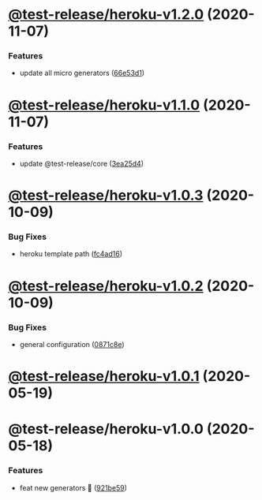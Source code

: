 # [@test-release/heroku-v1.2.0](https://github.com/developer239/test-release/compare/@test-release/heroku-v1.1.0...@test-release/heroku-v1.2.0) (2020-11-07)


### Features

* update all micro generators ([66e53d1](https://github.com/developer239/test-release/commit/66e53d18cedd9809f39897d40ff6270169d17410))

# [@test-release/heroku-v1.1.0](https://github.com/developer239/test-release/compare/@test-release/heroku-v1.0.3...@test-release/heroku-v1.1.0) (2020-11-07)


### Features

* update @test-release/core ([3ea25d4](https://github.com/developer239/test-release/commit/3ea25d446d3f24bdba0dd8dd3a21109639c125e0))

# [@test-release/heroku-v1.0.3](https://github.com/developer239/test-release/compare/@test-release/heroku-v1.0.2...@test-release/heroku-v1.0.3) (2020-10-09)


### Bug Fixes

* heroku template path ([fc4ad16](https://github.com/developer239/test-release/commit/fc4ad1645ff00eed1de186a216b83e6f69fdf170))

# [@test-release/heroku-v1.0.2](https://github.com/developer239/test-release/compare/@test-release/heroku-v1.0.1...@test-release/heroku-v1.0.2) (2020-10-09)


### Bug Fixes

* general configuration ([0871c8e](https://github.com/developer239/test-release/commit/0871c8e20b441a959ba4db381b39141682024d87))

# [@test-release/heroku-v1.0.1](https://github.com/developer239/test-release/compare/@test-release/heroku-v1.0.0...@test-release/heroku-v1.0.1) (2020-05-19)

# @test-release/heroku-v1.0.0 (2020-05-18)


### Features

* feat new generators 🚀 ([921be59](https://github.com/developer239/test-release/commit/921be594daa33c441152bedeadd92f62c386b32a))
